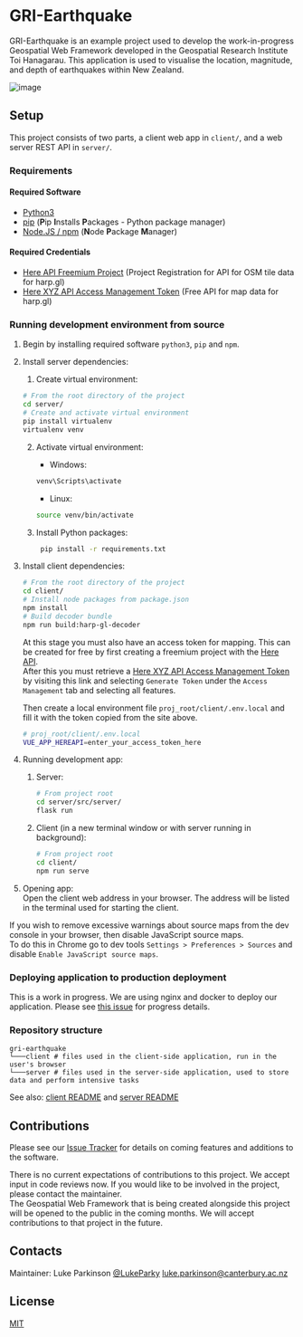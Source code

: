 # GRI-Earthquake

GRI-Earthquake is an example project used to develop the work-in-progress Geospatial Web Framework developed in the
Geospatial Research Institute Toi Hanagarau. This application is used to visualise the location, magnitude, and depth of earthquakes within New Zealand.

![image](https://user-images.githubusercontent.com/41398636/126084844-1bad1906-8784-4f9b-93ec-df0e5e995dd6.png)


## Setup

This project consists of two parts, a client web app in `client/`, and a web server REST API in `server/`.

### Requirements
#### Required Software
* [Python3](https://www.python.org/downloads/)
* [pip](https://pypi.org/project/pip/) (**P**ip **I**nstalls **P**ackages - Python package manager)
* [Node.JS / npm](https://nodejs.org) (**N**ode **P**ackage **M**anager)
  
#### Required Credentials
* [Here API Freemium Project](https://developer.here.com/projects) (Project Registration for API for OSM tile data for harp.gl)
* [Here XYZ API Access Management Token](https://xyz.api.here.com/token-ui/accessmgmt.html) (Free API for map data for harp.gl)


### Running development environment from source
1. Begin by installing required software `python3`, `pip` and `npm`.
2. Install server dependencies:
    1. Create virtual environment:
    ```bash
    # From the root directory of the project
    cd server/
    # Create and activate virtual environment
    pip install virtualenv
    virtualenv venv
    ```
    2. Activate virtual environment:
        - Windows:
       ```cmd
       venv\Scripts\activate
       ```

        - Linux:
       ```bash
       source venv/bin/activate
       ```
    3. Install Python packages:
       ```bash
        pip install -r requirements.txt 
       ```


3. Install client dependencies:

    ```bash
    # From the root directory of the project
    cd client/
    # Install node packages from package.json
    npm install
    # Build decoder bundle
    npm run build:harp-gl-decoder
    ```
   At this stage you must also have an access token for mapping. This can be created for free by first creating a freemium project with the 
   [Here API](https://developer.here.com/projects).  
   After this you must retrieve a [Here XYZ API Access Management Token](https://xyz.api.here.com/token-ui/accessmgmt.html) 
   by visiting this link and selecting `Generate Token` under the `Access Management` tab and selecting all features.
   
   Then create a local environment file `proj_root/client/.env.local` and fill it with the token copied from the site above.
   ```bash
   # proj_root/client/.env.local
   VUE_APP_HEREAPI=enter_your_access_token_here
   ```

4. Running development app:
    1. Server:
        ```bash
        # From project root
        cd server/src/server/
        flask run
        ```
   2. Client (in a new terminal window or with server running in background):
        ```bash
        # From project root
        cd client/
        npm run serve
        ```

5. Opening app:  
Open the client web address in your browser. The address will be listed in the terminal used for starting the client.
      
If you wish to remove excessive warnings about source maps from the dev console in your browser, then disable JavaScript source maps.  
To do this in Chrome go to dev tools `Settings > Preferences > Sources` and disable `Enable JavaScript source maps`.


### Deploying application to production deployment
This is a work in progress. We are using nginx and docker to deploy our application. Please
see [this issue](https://github.com/GeospatialResearch/gri-earthquake/issues/9) for progress details.

### Repository structure
```tree
gri-earthquake
└───client # files used in the client-side application, run in the user's browser  
└───server # files used in the server-side application, used to store data and perform intensive tasks
```
See also: [client README](client/README.md) and [server README](server/README.md)

## Contributions

Please see our [Issue Tracker](https://github.com/GeospatialResearch/gri-earthquake/issues)   for details on coming
features and additions to the software.

There is no current expectations of contributions to this project. We accept input in code reviews now. If you would
like to be involved in the project, please contact the maintainer.  
The Geospatial Web Framework that is being created alongside this project will be opened to the public in the coming
months. We will accept contributions to that project in the future.


## Contacts
Maintainer: Luke Parkinson [@LukeParky](https://github.com/LukeParky/)
[luke.parkinson@canterbury.ac.nz](mailto:luke.parkinson@canterbury.ac.nz)

## License

[MIT](LICENSE)
